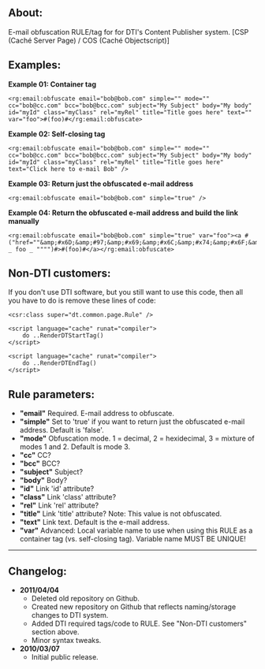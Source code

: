 ## About:

E-mail obfuscation RULE/tag for for DTI's Content Publisher system. [CSP (Caché Server Page) / COS (Caché Objectscript)]

## Examples:

__Example 01: Container tag__

    
    <rg:email:obfuscate email="bob@bob.com" simple="" mode="" cc="bob@cc.com" bcc="bob@bcc.com" subject="My Subject" body="My body" id="myId" class="myClass" rel="myRel" title="Title goes here" text="" var="foo">#(foo)#</rg:email:obfuscate>
    

__Example 02: Self-closing tag__

    
    <rg:email:obfuscate email="bob@bob.com" simple="" mode="" cc="bob@cc.com" bcc="bob@bcc.com" subject="My Subject" body="My body" id="myId" class="myClass" rel="myRel" title="Title goes here" text="Click here to e-mail Bob" />
    

__Example 03: Return just the obfuscated e-mail address__

    
    <rg:email:obfuscate email="bob@bob.com" simple="true" />
    

__Example 04: Return the obfuscated e-mail address and build the link manually__

    
    <rg:email:obfuscate email="bob@bob.com" simple="true" var="foo"><a #("href=""&amp;#x6D;&amp;#97;&amp;#x69;&amp;#x6C;&amp;#x74;&amp;#x6F;&amp;#x3A;" _ foo _ """")#>#(foo)#</a></rg:email:obfuscate>
    

## Non-DTI customers:

If you don't use DTI software, but you still want to use this code, then all you have to do is remove these lines of code:

    <csr:class super="dt.common.page.Rule" />

    <script language="cache" runat="compiler">
    	do ..RenderDTStartTag()
    </script>

    <script language="cache" runat="compiler">
    	do ..RenderDTEndTag()
    </script>

## Rule parameters:

* __"email"__ Required. E-mail address to obfuscate.
* __"simple"__ Set to 'true' if you want to return just the obfuscated e-mail address. Default is 'false'.
* __"mode"__ Obfuscation mode. 1 = decimal, 2 = hexidecimal, 3 = mixture of modes 1 and 2. Default is mode 3.
* __"cc"__ CC?
* __"bcc"__ BCC?
* __"subject"__ Subject?
* __"body"__ Body?
* __"id"__ Link 'id' attribute?
* __"class"__ Link 'class' attribute?
* __"rel"__ Link 'rel' attribute?
* __"title"__ Link 'title' attribute? Note: This value is not obfuscated.
* __"text"__ Link text. Default is the e-mail address.
* __"var"__ Advanced: Local variable name to use when using this RULE as a container tag (vs. self-closing tag). Variable name MUST BE UNIQUE!

-----

## Changelog:

* __2011/04/04__
	* Deleted old repository on Github.
	* Created new repository on Github that reflects naming/storage changes to DTI system.
	* Added DTI required tags/code to RULE. See "Non-DTI customers" section above.
	* Minor syntax tweaks.
* __2010/03/07__
	* Initial public release.
